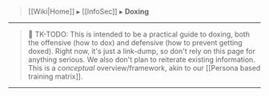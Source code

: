 > [[Wiki|Home]] ▸ [[InfoSec]] ▸ **Doxing**

* * *

> 🚧 TK-TODO: This is intended to be a practical guide to doxing, both the offensive (how to dox) and defensive (how to prevent getting doxed). Right now, it's just a link-dump, so don't rely on this page for anything serious. We also don't plan to reiterate existing information. This is a *conceptual* overview/framework, akin to our [[Persona based training matrix]].

* * *

